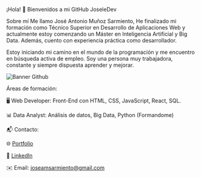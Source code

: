¡Hola! 👋 Bienvenidos a mi GitHub JoseleDev

Sobre mí
Me llamo José Antonio Muñoz Sarmiento, He finalizado mi formación como Técnico Superior en Desarrollo de Aplicaciones Web y actualmente estoy comenzando un Máster en Inteligencia Artificial y Big Data. Además, cuento con experiencia práctica como desarrollador.

Estoy iniciando mi camino en el mundo de la programación y me encuentro en búsqueda activa de empleo. Soy una persona muy trabajadora, constante y siempre dispuesta aprender y mejorar.

![Banner Github](https://github.com/user-attachments/assets/00d01610-5696-4d2c-a6fa-b667b85ec65a)

Áreas de formación:

🖥️ Web Developer: Front-End con HTML, CSS, JavaScript, React, SQL.

📊 Data Analyst: Análisis de datos, Big Data, Python (Formandome)

📬 Contacto:

🌐 [Portfolio](https://www.joseledev.es/)

💼 [LinkedIn](https://www.linkedin.com/in/jose-antonio-muñoz-sarmiento-1b151637)

✉️ Email: joseamsarmiento@gmail.com




<!--
**JoseleDev23/JoseleDev23** is a ✨ _special_ ✨ repository because its `README.md` (this file) appears on your GitHub profile.

Here are some ideas to get you started:

- 🔭 I’m currently working on ...
- 🌱 I’m currently learning ...
- 👯 I’m looking to collaborate on ...
- 🤔 I’m looking for help with ...
- 💬 Ask me about ...
- 📫 How to reach me: ...
- 😄 Pronouns: ...
- ⚡ Fun fact: ...
-->
